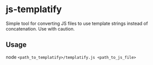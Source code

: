 # js-templatify
Simple tool for converting JS files to use template strings instead of concatenation. Use with caution.

## Usage

node `<path_to_templatify>/templatify.js <path_to_js_file>`
